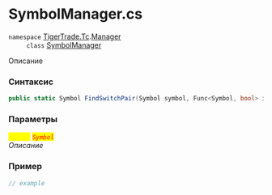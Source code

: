 
# SymbolManager.cs
`namespace` [TigerTrade.Tc](../../../../TigerTrade.Tc.md).[Manager](../../../../TigerTrade.Tc/Manager.md)  
&nbsp;&nbsp;&nbsp;&nbsp;&nbsp;&nbsp;&nbsp;&nbsp;&nbsp;`class` [SymbolManager](../../SymbolManager.cs.md)

Описание

### Синтаксис
```csharp
public static Symbol FindSwitchPair(Symbol symbol, Func<Symbol, bool> isExcludeSymbol)
```
### Параметры  
<mark style="color:yellow;">`symbol`</mark> <mark style="color:red;">*`Symbol`*</mark>  
 *Описание*  
  


### Пример  
```csharp
// example
```
                    
                    